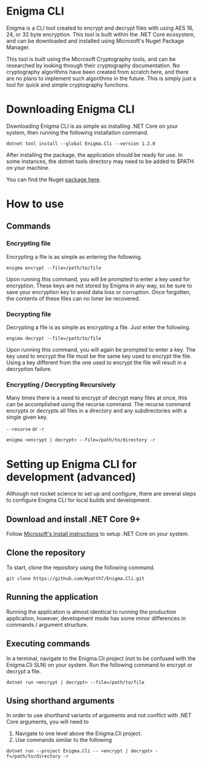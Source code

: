 # Enigma CLI

Enigma is a CLI tool created to encrypt and decrypt files with using AES 16, 24, or 32 byte
encryption. This tool is built within the .NET Core ecosystem, and can be downloaded
and installed using Microsoft's Nuget Package Manager.

This tool is built using the Microsoft Cryptography tools, and can be researched by
looking through their cryptography documentation. No cryptography algorithms have been created from 
scratch here, and there are no plans to implement such algorithms in the future. This is simply
just a tool for quick and simple cryptography functions.

# Downloading Enigma CLI

Downloading Enigma CLI is as simple as installing .NET Core on your system, then
running the following installation command.

`dotnet tool install --global Enigma.Cli --version 1.2.0`

After installing the package, the application should be ready for use. In some instances,
the dotnet tools directory may need to be added to $PATH on your machine.

You can find the Nuget [package here](https://www.nuget.org/packages/Enigma.Cli/).

# How to use

## Commands

### Encrypting file

Encrypting a file is as simple as entering the following.

`enigma encrypt --file=/path/to/file`

Upon running this command, you will be prompted to enter a key used for encryption.
These keys are not stored by Enigma in any way, so be sure to save your encryption key to avoid
data loss or corruption. Once forgotten, the contents of these files can no loner
be recovered.

### Decrypting file

Decrypting a file is as simple as encrypting a file. Just enter the following.

`engima decrypt --file=/path/to/file`

Upon running this command, you will again be prompted to enter a key.
The key used to encrypt the file must be the same key used to encrypt the file. Using
a key different from the one used to encrypt the file will result in a decryption failure.

### Encrypting / Decrypting Recursively

Many times there is a need to encrypt of decrypt many files at once,
this can be accomplished using the recurse command. The recurse command encrypts or decrypts
all files in a directory and any subdirectories with a single given key.

`--recurse` or `-r`

`enigma <encrypt | decrypt> --file=/path/to/directory -r`

# Setting up Enigma CLI for development (advanced)

Although not rocket science to set up and configure, there are several steps to configure Enigma CLI
for local builds and development.

## Download and install .NET Core 9+

Follow [Microsoft's install instructions](https://dotnet.microsoft.com/en-us/download/dotnet/9.0) to setup .NET Core on your system.

## Clone the repository

To start, clone the repository using the following command.

`git clone https://github.com/Wyatth7/Enigma.Cli.git`

## Running the application

Running the application is almost identical to running the production application, however,
development mode has some minor differences in commands / argument structure.

## Executing commands

In a terminal, navigate to the Enigma.Cli project (not to be confused with the Enigma.Cli SLN) on your system.
Run the following command to encrypt or decrypt a file.

`dotnet run <encrypt | decrypt> --file=/path/to/file`

## Using shorthand arguments

In order to use shorthand variants of arguments and not conflict with .NET Core arguments,
you will need to

1. Navigate to one level above the Enigma.Cli project. 
2. Use commands similar to the following

`dotnet run --project Enigma.Cli -- <encrypt | decrypt> -f=/path/to/directory -r`

